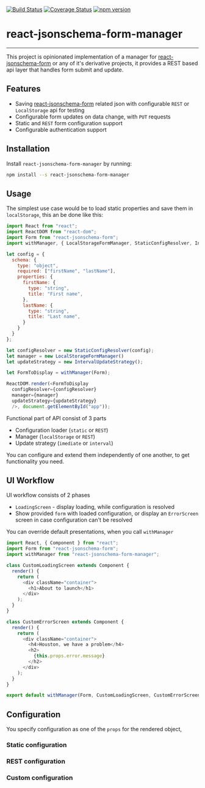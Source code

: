[![Build Status](https://travis-ci.org/RxNT/react-jsonschema-form-manager.svg?branch=master)](https://travis-ci.org/RxNT/react-jsonschema-form-manager)
[![Coverage Status](https://coveralls.io/repos/github/RxNT/react-jsonschema-form-manager/badge.svg?branch=master)](https://coveralls.io/github/RxNT/react-jsonschema-form-manager?branch=master)
[![npm version](https://badge.fury.io/js/react-jsonschema-form-manager.svg)](https://badge.fury.io/js/react-jsonschema-form-manager)

# react-jsonschema-form-manager
--------

This project is opinionated implementation of a manager for [react-jsonschema-form](https://github.com/mozilla-services/react-jsonschema-form) 
or any of it's derivative projects, it provides a REST based api layer that 
handles form submit and update.

## Features

- Saving [react-jsonschema-form](https://github.com/mozilla-services/react-jsonschema-form) related json with configurable `REST` or `LocalStorage` api for testing
- Configurable form updates on data change, with `PUT` requests
- Static and `REST` form configuration support
- Configurable authentication support

## Installation

Install `react-jsonschema-form-manager` by running:

```bash
npm install --s react-jsonschema-form-manager
```

## Usage

The simplest use case would be to load static properties and save them in `localStorage`,
this an be done like this:

```js
import React from "react";
import ReactDOM from "react-dom";
import Form from "react-jsonschema-form";
import withManager, { LocalStorageFormManager, StaticConfigResolver, IntervalUpdateStrategy } from "react-jsonschema-form-manager";

let config = {
  schema: {
    type: "object",
    required: ["firstName", "lastName"],
    properties: {
      firstName: {
        type: "string",
        title: "First name",
      },
      lastName: {
        type: "string",
        title: "Last name",
      }
    }
  }
};

let configResolver = new StaticConfigResolver(config);
let manager = new LocalStorageFormManager()
let updateStrategy = new IntervalUpdateStrategy();

let FormToDisplay = withManager(Form);

ReactDOM.render(<FormToDisplay 
  configResolver={configResolver} 
  manager={manager}
  updateStrategy={updateStrategy}
  />, document.getElementById("app"));
```

Functional part of API consist of 3 parts
- Configuration loader (`static` or `REST`)
- Manager (`localStorage` or `REST`)
- Update strategy (`imediate` or `interval`)

You can configure and extend them independently of one another, to get functionality you need.

## UI Workflow

UI workflow consists of 2 phases
- `LoadingScreen` - display loading, while configuration is resolved
- Show provided `form` with loaded configuration, or display an `ErrorScreen` screen in case configuration can't be resolved

You can override default presentations, when you call `withManager`

```js
import React, { Component } from "react";
import Form from "react-jsonschema-form";
import withManager from "react-jsonschema-form-manager";

class CustomLoadingScreen extends Component {
  render() {
    return (
      <div className="container">
        <h1>About to launch</h1>
      </div>
    );
  }
}

class CustomErrorScreen extends Component {
  render() {
    return (
      <div className="container">
        <h4>Houston, we have a problem</h4>
        <h2>
          {this.props.error.message}
        </h2>
      </div>
    );
  }
}

export default withManager(Form, CustomLoadingScreen, CustomErrorScreen);
```

## Configuration

You specify configuration as one of the `props` for the rendered object, 

### Static configuration

### REST configuration

### Custom configuration


